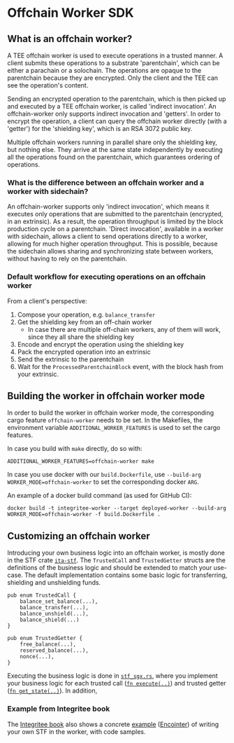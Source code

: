 # Offchain Worker SDK

## What is an offchain worker?

A TEE offchain worker is used to execute operations in a trusted manner. A client submits these operations to a substrate 'parentchain', which can be either a parachain or a solochain. The operations are opaque to the parentchain because they are encrypted. Only the client and the TEE can see the operation's content.

Sending an encrypted operation to the parentchain, which is then picked up and executed by a TEE offchain worker, is called 'indirect invocation'. An offchain-worker only supports indirect invocation and 'getters'. In order to encrypt the operation, a client can query the offchain worker directly (with a 'getter') for the 'shielding key', which is an RSA 3072 public key.

Multiple offchain workers running in parallel share only the shielding key, but nothing else. They arrive at the same state independently by executing all the operations found on the parentchain, which guarantees ordering of operations.


### What is the difference between an offchain worker and a worker with sidechain?

An offchain-worker supports only 'indirect invocation', which means it executes only operations that are submitted to the parentchain (encrypted, in an extrinsic). As a result, the operation throughput is limited by the block production cycle on a parentchain. 'Direct invocation', available in a worker with sidechain, allows a client to send operations directly to a worker, allowing for much higher operation throughput. This is possible, because the sidechain allows sharing and synchronizing state between workers, without having to rely on the parentchain.

### Default workflow for executing operations on an offchain worker

From a client's perspective:

1. Compose your operation, e.g. `balance_transfer`
2. Get the shielding key from an off-chain worker
    * In case there are multiple off-chain workers, any of them will work, since they all share the shielding key
3. Encode and encrypt the operation using the shielding key
4. Pack the encrypted operation into an extrinsic
5. Send the extrinsic to the parentchain
6. Wait for the `ProcessedParentchainBlock` event, with the block hash from your extrinsic.

## Building the worker in offchain worker mode

In order to build the worker in offchain worker mode, the corresponding cargo feature `offchain-worker` needs to be set. In the Makefiles, the environment variable `ADDITIONAL_WORKER_FEATURES` is used to set the cargo features. 

In case you build with `make` directly, do so with:

```
ADDITIONAL_WORKER_FEATURES=offchain-worker make
```

In case you use docker with our `build.Dockerfile`, use `--build-arg WORKER_MODE=offchain-worker` to set the corresponding docker `ARG`.

An example of a docker build command (as used for GitHub CI):

```
docker build -t integritee-worker --target deployed-worker --build-arg WORKER_MODE=offchain-worker -f build.Dockerfile .
``` 


## Customizing an offchain worker

Introducing your own business logic into an offchain worker, is mostly done in the STF crate [`ita-stf`](https://github.com/integritee-network/worker/tree/master/app-libs/stf). The `TrustedCall` and `TrustedGetter` structs are the definitions of the business logic and should be extended to match your use-case. The default implementation contains some basic logic for transferring, shielding and unshielding funds.

```
pub enum TrustedCall {
	balance_set_balance(...),
	balance_transfer(...),
	balance_unshield(...),
	balance_shield(...)
}
```

```
pub enum TrustedGetter {
	free_balance(...),
	reserved_balance(...),
	nonce(...),
}
```

Executing the business logic is done in [`stf_sgx.rs`](https://github.com/integritee-network/worker/blob/master/app-libs/stf/src/stf_sgx.rs), where you implement your business logic for each trusted call ([`fn execute(..)`](https://github.com/integritee-network/worker/blob/72d9ba960803b367a9cb4f0bc62d0f4a4b13fe6d/app-libs/stf/src/stf_sgx.rs#L126)) and trusted getter ([`fn get_state(..)`](https://github.com/integritee-network/worker/blob/72d9ba960803b367a9cb4f0bc62d0f4a4b13fe6d/app-libs/stf/src/stf_sgx.rs#L89)). In addition, 


### Example from Integritee book

The [Integritee book](https://book.integritee.network/introduction.html) also shows a concrete [example](https://book.integritee.network/howto_stf.html#integritee-worker) ([Encointer](https://encointer.org/)) of writing your own STF in the worker, with code samples.